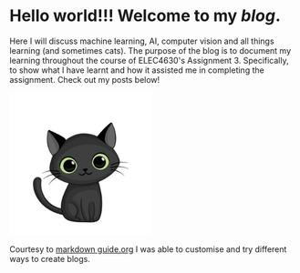 # Hello world!!! Welcome to my *blog*.

Here I will discuss machine learning, AI, computer vision and all things learning (and sometimes cats).
The purpose of the blog is to document my learning throughout the course of ELEC4630's Assignment 3. Specifically, to show what I have learnt and how it assisted me in completing the assignment. 
Check out my posts below!

<img src="images/CuteCat.jpg" width="250" height="250">

Courtesy to [markdown guide.org]([https://www.fast.ai](https://www.markdownguide.org/basic-syntax/#lists-1)) I was able to customise and try different ways to create blogs.  


